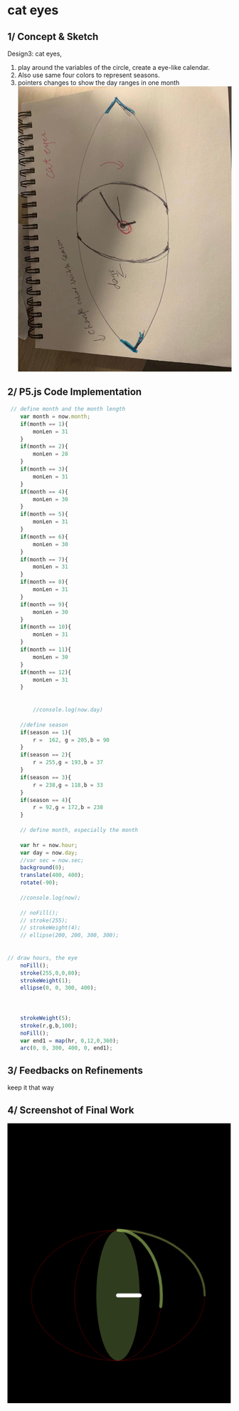 # cat eyes

## 1/ Concept & Sketch
Design3: cat eyes, 
1. play around the variables of the circle, create a eye-like calendar. 
2. Also use same four colors to represent seasons.
3. pointers changes to show the day ranges in one month
![0](https://github.com/tongtongluu/dvia-2019/blob/master/1.mapping-time/process/6_canlendarClock3_days_seasons.jpg)




## 2/ P5.js Code Implementation

```Javascript
 // define month and the month length
	var month = now.month;
	if(month == 1){
		monLen = 31
	}
	if(month == 2){
		monLen = 28
	}
	if(month == 3){
		monLen = 31
	}
	if(month == 4){
		monLen = 30
	}
	if(month == 5){
		monLen = 31
	}
	if(month == 6){
		monLen = 30
	}
	if(month == 7){
		monLen = 31
	}
	if(month == 8){
		monLen = 31
	}
	if(month == 9){
		monLen = 30
	}
	if(month == 10){
		monLen = 31
	}
	if(month == 11){
		monLen = 30
	}
	if(month == 12){
		monLen = 31
	}


		//console.log(now.day)

	//define season 
	if(season == 1){
		r =  162, g = 205,b = 90
	}
	if(season == 2){
		r = 255,g = 193,b = 37
	}
	if(season == 3){
		r = 238,g = 118,b = 33
	}
	if(season == 4){
		r = 92,g = 172,b = 238
	}

	// define month, especially the month

	var hr = now.hour;
	var day = now.day;
	//var sec = now.sec;
	background(0);
	translate(400, 400);
	rotate(-90);
	
	//console.log(now);
	
	// noFill();
	// stroke(255);
	// strokeWeight(4);
	// ellipse(200, 200, 300, 300);

	
// draw hours, the eye 
	noFill();
	stroke(255,0,0,80);
	strokeWeight(1);
	ellipse(0, 0, 300, 400);


	
	strokeWeight(5);
	stroke(r,g,b,100);
	noFill();
	var end1 = map(hr, 0,12,0,360);
	arc(0, 0, 300, 400, 0, end1);

```
## 3/ Feedbacks on Refinements
keep it that way

## 4/ Screenshot of Final Work
![0](https://github.com/tongtongluu/dvia-2019/blob/master/1.mapping-time/date-3-season-days-pumpkineyes/show6.png)